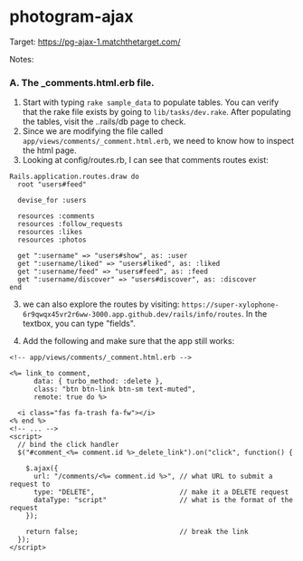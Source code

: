 # photogram-ajax

Target: https://pg-ajax-1.matchthetarget.com/

Notes:

### A. The _comments.html.erb file.

1. Start with typing `rake sample_data` to populate tables. You can verify that the rake file exists by going to `lib/tasks/dev.rake`. After populating the tables, visit the ..rails/db page to check.
2. Since we are modifying the file called `app/views/comments/_comment.html.erb`, we need to know how to inspect the html page.
3. Looking at config/routes.rb, I can see that comments routes exist:

```
Rails.application.routes.draw do
  root "users#feed"

  devise_for :users
  
  resources :comments
  resources :follow_requests
  resources :likes
  resources :photos

  get ":username" => "users#show", as: :user
  get ":username/liked" => "users#liked", as: :liked
  get ":username/feed" => "users#feed", as: :feed
  get ":username/discover" => "users#discover", as: :discover
end
```

3. we can also explore the routes by visiting:
`https://super-xylophone-6r9qwqx45vr2r6ww-3000.app.github.dev/rails/info/routes`. In the textbox, you can type "fields".

4. Add the following and make sure that the app still works:

```
<!-- app/views/comments/_comment.html.erb -->

<%= link_to comment,
      data: { turbo_method: :delete },
      class: "btn btn-link btn-sm text-muted",
      remote: true do %>
  
  <i class="fas fa-trash fa-fw"></i>
<% end %>
<!-- ... -->
<script>
  // bind the click handler
  $("#comment_<%= comment.id %>_delete_link").on("click", function() { 
    
    $.ajax({
      url: "/comments/<%= comment.id %>", // what URL to submit a request to
      type: "DELETE",                     // make it a DELETE request
      dataType: "script"                  // what is the format of the request
    });

    return false;                         // break the link
  });
</script>
```
